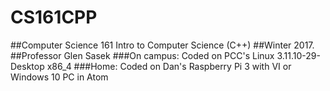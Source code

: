 # CS161CPP
##Computer Science 161 Intro to Computer Science (C++)
##Winter 2017.
##Professor Glen Sasek
###On campus: Coded on PCC's Linux 3.11.10-29-Desktop x86_4
###Home: Coded on Dan's Raspberry Pi 3 with VI or Windows 10 PC in Atom 
